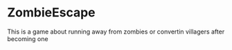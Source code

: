 # ZombieEscape
This is a game about running away from zombies or convertin villagers after becoming one
